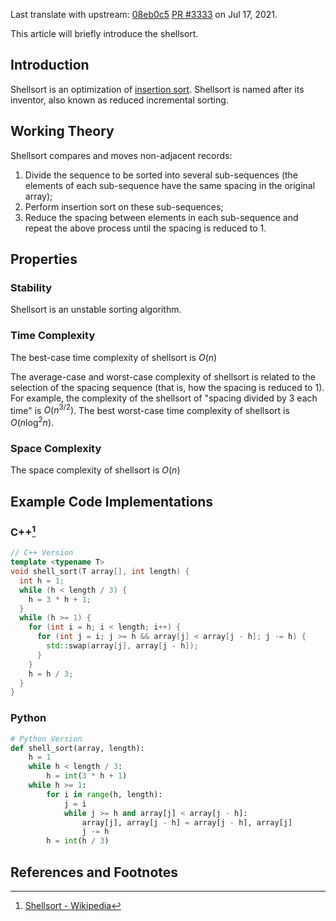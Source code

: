 Last translate with upstream: [08eb0c5](https://github.com/OI-wiki/OI-wiki/commit/08eb0c53b1ad55b518b0f5f7a569c25b8c1215b2#diff-0420c4b0687943773f039ddac358b7381816d08699bdcb348c3c0f4c103eb61e) [PR #3333](https://github.com/OI-wiki/OI-wiki/pull/3333) on Jul 17, 2021.

This article will briefly introduce the shellsort.

## Introduction

Shellsort is an optimization of [insertion sort](./insertion-sort.md). <!---「缩小增量排序法」找不到对应的名词，可能thesis翻得不够多-->Shellsort is named after its inventor, also known as reduced incremental sorting. 

## Working Theory

Shellsort compares and moves non-adjacent records:

1. Divide the sequence to be sorted into several sub-sequences (the elements of each sub-sequence have the same spacing in the original array);
2. Perform insertion sort on these sub-sequences;
3. Reduce the spacing between elements in each sub-sequence and repeat the above process until the spacing is reduced to 1.

## Properties

### Stability

Shellsort is an unstable sorting algorithm.

### Time Complexity

The best-case time complexity of shellsort is $O(n)$

The average-case and worst-case complexity of shellsort is related to the selection of the spacing sequence (that is, how the spacing is reduced to 1). For example, the complexity of the shellsort of "spacing divided by 3 each time" is $O(n^{3/2})$. The best worst-case time complexity of shellsort is $O(n \log^2n)$.

### Space Complexity

The space complexity of shellsort is $O(n)$

## Example Code Implementations

### C++[^ref1]

```cpp
// C++ Version
template <typename T>
void shell_sort(T array[], int length) {
  int h = 1;
  while (h < length / 3) {
    h = 3 * h + 1;
  }
  while (h >= 1) {
    for (int i = h; i < length; i++) {
      for (int j = i; j >= h && array[j] < array[j - h]; j -= h) {
        std::swap(array[j], array[j - h]);
      }
    }
    h = h / 3;
  }
}
```

### Python

```python
# Python Version
def shell_sort(array, length):
    h = 1
    while h < length / 3:
        h = int(3 * h + 1)
    while h >= 1:
        for i in range(h, length):
            j = i
            while j >= h and array[j] < array[j - h]:
                array[j], array[j - h] = array[j - h], array[j]
                j -= h
        h = int(h / 3)
```

## References and Footnotes

[^ref1]: [Shellsort - Wikipedia](https://en.wikipedia.org/wiki/Shellsort)
